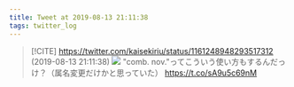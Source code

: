 ```yaml
---
title: Tweet at 2019-08-13 21:11:38
tags: twitter_log
---
```


> [!CITE] https://twitter.com/kaisekiriu/status/1161248948293517312 (2019-08-13 21:11:38)
> ![](https://twitter.com/kaisekiriu/status/1161248948293517312)
> "comb. nov."ってこういう使い方もするんだっけ？（属名変更だけかと思っていた）
> https://t.co/sA9u5c69nM
